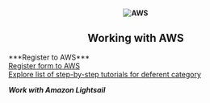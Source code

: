 <h4 align="center">
  <img alt="AWS" src="https://www.clipartmax.com/png/small/195-1955059_what-is-aws-cloud-practitioner-certification-amazon-web-services-icon.png">
</h4>
<h2 align="center"> Working with AWS </h2>
***Register to AWS*** <br>
<a href="https://portal.aws.amazon.com/billing/signup?redirect_url=https%3A%2F%2Faws.amazon.com%2Fregistration-confirmation#/start"> Register form to AWS </a> <br>
<a href="https://aws.amazon.com/ru/getting-started/hands-on/?awsf.getting-started-category=category%23compute&awsf.getting-started-content-type=content-type%23hands-on&?e=gs2020&p=gsrc&awsf.getting-started-level=level%23300"> Explore list of step-by-step tutorials for deferent category </a> <br>

***Work with Amazon Lightsail*** <br>

